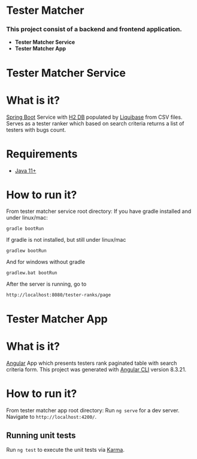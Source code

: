 Tester Matcher
==========================
### This project consist of a backend and frontend application.
- **Tester Matcher Service**
- **Tester Matcher App**

Tester Matcher Service
==========================
# What is it?
[Spring Boot](https://spring.io/projects/spring-boot) Service with [H2 DB](https://www.h2database.com/html/main.html) populated by [Liquibase](https://www.liquibase.org/) from CSV files.
Serves as a tester ranker which based on search criteria returns a list of testers with bugs count.

# Requirements

- [Java 11+](https://www.oracle.com/technetwork/java/javase/downloads)

# How to run it?
From tester matcher service root directory:
If you have gradle installed and under linux/mac:
```
gradle bootRun
```

If gradle is not installed, but still under linux/mac
```
gradlew bootRun
```

And for windows without gradle
```
gradlew.bat bootRun
```
    
After the server is running, go to
```
http://localhost:8080/tester-ranks/page
```

Tester Matcher App
==========================
# What is it?
[Angular](https://angular.io/) App which presents testers rank paginated table with search criteria form.
This project was generated with [Angular CLI](https://github.com/angular/angular-cli) version 8.3.21.

# How to run it?
From tester matcher app root directory:
Run `ng serve` for a dev server. Navigate to `http://localhost:4200/`. 

## Running unit tests

Run `ng test` to execute the unit tests via [Karma](https://karma-runner.github.io).
